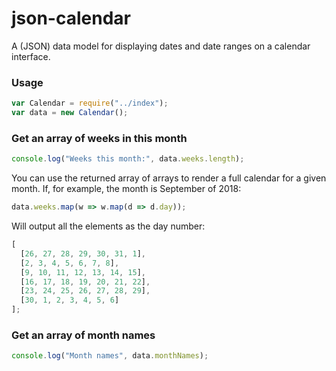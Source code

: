 # json-calendar

A (JSON) data model for displaying dates and date ranges on a calendar interface.

### Usage

```js
var Calendar = require("../index");
var data = new Calendar();
```

### Get an array of weeks in this month

```js
console.log("Weeks this month:", data.weeks.length);
```

You can use the returned array of arrays to render a full calendar for a given month. If, for example, the month is September of 2018:

```js
data.weeks.map(w => w.map(d => d.day));
```

Will output all the elements as the day number:

```js
[
  [26, 27, 28, 29, 30, 31, 1],
  [2, 3, 4, 5, 6, 7, 8],
  [9, 10, 11, 12, 13, 14, 15],
  [16, 17, 18, 19, 20, 21, 22],
  [23, 24, 25, 26, 27, 28, 29],
  [30, 1, 2, 3, 4, 5, 6]
];
```

### Get an array of month names

```js
console.log("Month names", data.monthNames);
```
